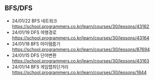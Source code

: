 ## BFS/DFS
- 24/01/22 BFS 네트워크 <br>
https://school.programmers.co.kr/learn/courses/30/lessons/43162 <br>
- 24/01/19 DFS 여행경로 <br>
https://school.programmers.co.kr/learn/courses/30/lessons/43164 <br>
- 24/01/18 BFS 아이템줍기 <br>
https://school.programmers.co.kr/learn/courses/30/lessons/87694 <br>
- 24/01/15 DFS 단어변환 <br>
https://school.programmers.co.kr/learn/courses/30/lessons/43163 <br>
- 24/01/14 BFS 게임맵최단거리 <br>
https://school.programmers.co.kr/learn/courses/30/lessons/1844 <br>
